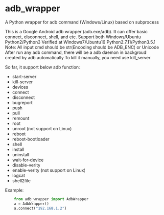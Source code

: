 # adb_wrapper
A Python wrapper for adb command (Windows/Linux) based on subprocess

This is a Google Android adb wrapper (adb.exe/adb).
It can offer basic connect, disconnect, shell, and etc.
Support both Windows/Ubuntu Python2/Python3
Verified at Windows7/Ubuntu16 Python2.7.11/Python3.5.1
Note: All input cmd should be str(Encoding should be ADB_ENC) or Unicode
After run any adb command, there will be a adb daemon in backgroud created by adb automatically
To kill it manually, you need use kill_server

So far, it support below adb function:
* start-server
* kill-server
* devices
* connect
* disconnect
* bugreport
* push
* pull
* remount
* root
* unroot (not support on Linux)
* reboot
* reboot-bootloader
* shell
* install
* uninstall
* wait-for-device
* disable-verity
* enable-verity (not support on Linux)
* logcat
* shell2file

Example:
```Python
    from adb_wrapper import AdbWrapper
    a = AdbWrapper()
    a.connect("192.168.1.2")
```
